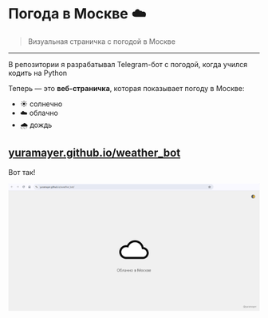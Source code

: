 # Погода в Москве ☁️

> Визуальная страничка с погодой в Москве

---

В репозитории я разрабатывал Telegram-бот с погодой, когда учился кодить на Python

Теперь — это **веб-страничка**, которая показывает погоду в Москве: 
- ☀️ солнечно  
- ☁️ облачно  
- 🌧️ дождь  

## [yuramayer.github.io/weather_bot](https://yuramayer.github.io/weather_bot/)

Вот так!

![Скрин странички](img/screen.png)
